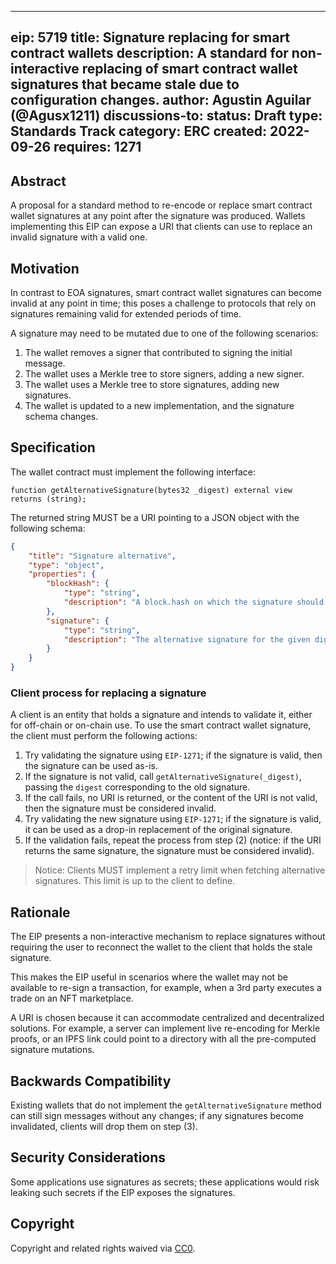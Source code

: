 
---
eip: 5719
title: Signature replacing for smart contract wallets
description: A standard for non-interactive replacing of smart contract wallet signatures that became stale due to configuration changes.
author: Agustin Aguilar (@Agusx1211)
discussions-to: <to be defined>
status: Draft
type: Standards Track
category: ERC
created: 2022-09-26
requires: 1271
---

## Abstract

A proposal for a standard method to re-encode or replace smart contract wallet signatures at any point after the signature was produced. Wallets implementing this EIP can expose a URI that clients can use to replace an invalid signature with a valid one.

## Motivation

In contrast to EOA signatures, smart contract wallet signatures can become invalid at any point in time; this poses a challenge to protocols that rely on signatures remaining valid for extended periods of time.

A signature may need to be mutated due to one of the following scenarios:

1) The wallet removes a signer that contributed to signing the initial message.
2) The wallet uses a Merkle tree to store signers, adding a new signer.
3) The wallet uses a Merkle tree to store signatures, adding new signatures.
4) The wallet is updated to a new implementation, and the signature schema changes.

## Specification

The wallet contract must implement the following interface:

```solidity=
function getAlternativeSignature(bytes32 _digest) external view returns (string);
```

The returned string MUST be a URI pointing to a JSON object with the following schema:

```json
{
    "title": "Signature alternative",
    "type": "object",
    "properties": {
        "blockHash": {
            "type": "string",
            "description": "A block.hash on which the signature should be valid."
        },
        "signature": {
            "type": "string",
            "description": "The alternative signature for the given digest."
        }
    }
}
```

### Client process for replacing a signature

A client is an entity that holds a signature and intends to validate it, either for off-chain or on-chain use. To use the smart contract wallet signature, the client must perform the following actions:

1) Try validating the signature using `EIP-1271`; if the signature is valid, then the signature can be used as-is.
2) If the signature is not valid, call `getAlternativeSignature(_digest)`, passing the `digest` corresponding to the old signature.
3) If the call fails, no URI is returned, or the content of the URI is not valid, then the signature must be considered invalid.
4) Try validating the new signature using `EIP-1271`; if the signature is valid, it can be used as a drop-in replacement of the original signature.
5) If the validation fails, repeat the process from step (2) (notice: if the URI returns the same signature, the signature must be considered invalid).

> Notice: Clients MUST implement a retry limit when fetching alternative signatures. This limit is up to the client to define.

## Rationale

The EIP presents a non-interactive mechanism to replace signatures without requiring the user to reconnect the wallet to the client that holds the stale signature.

This makes the EIP useful in scenarios where the wallet may not be available to re-sign a transaction, for example, when a 3rd party executes a trade on an NFT marketplace.

A URI is chosen because it can accommodate centralized and decentralized solutions. For example, a server can implement live re-encoding for Merkle proofs, or an IPFS link could point to a directory with all the pre-computed signature mutations.

## Backwards Compatibility

Existing wallets that do not implement the `getAlternativeSignature` method can still sign messages without any changes; if any signatures become invalidated, clients will drop them on step (3).

## Security Considerations

Some applications use signatures as secrets; these applications would risk leaking such secrets if the EIP exposes the signatures.

## Copyright

Copyright and related rights waived via [CC0](../LICENSE.md).
